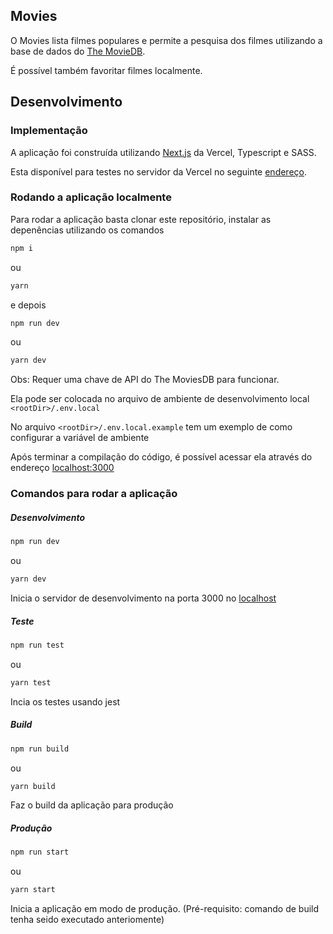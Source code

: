 ## Movies

O Movies lista filmes populares e permite a pesquisa dos filmes utilizando a base de dados do [The MovieDB](https://developers.themoviedb.org/3/getting-started/introduction).

É possível também favoritar filmes localmente.

## Desenvolvimento

### Implementação

A aplicação foi construída utilizando [Next.js](https://nextjs.org/) da Vercel, Typescript e SASS.

Esta disponível para testes no servidor da Vercel no seguinte [endereço](https://next-movies-rosy.vercel.app/).

### Rodando a aplicação localmente

Para rodar a aplicação basta clonar este repositório, instalar as depenências utilizando os comandos

```bash
npm i
```

ou

```bash
yarn
```

e depois

```bash
npm run dev
```

ou

```bash
yarn dev
```

Obs: Requer uma chave de API do The MoviesDB para funcionar.

Ela pode ser colocada no arquivo de ambiente de desenvolvimento local ```<rootDir>/.env.local```

No arquivo ```<rootDir>/.env.local.example``` tem um exemplo de como configurar a variável de ambiente


Após terminar a compilação do código, é possível acessar ela através do endereço [localhost:3000](http://localhost:3000/)

### Comandos para rodar a aplicação

##### Desenvolvimento

```bash
npm run dev
```

ou

```bash
yarn dev
```

Inicia o servidor de desenvolvimento na porta 3000 no [localhost](http://localhost:3000/)

##### Teste

```bash
npm run test
```

ou

```bash
yarn test
```

Incia os testes usando jest

##### Build

```bash
npm run build
```

ou

```bash
yarn build
```

Faz o build da aplicação para produção
##### Produção

```bash
npm run start
```

ou

```bash
yarn start
```

Inicia a aplicação em modo de produção. (Pré-requisito: comando de build tenha seido executado anteriomente)
